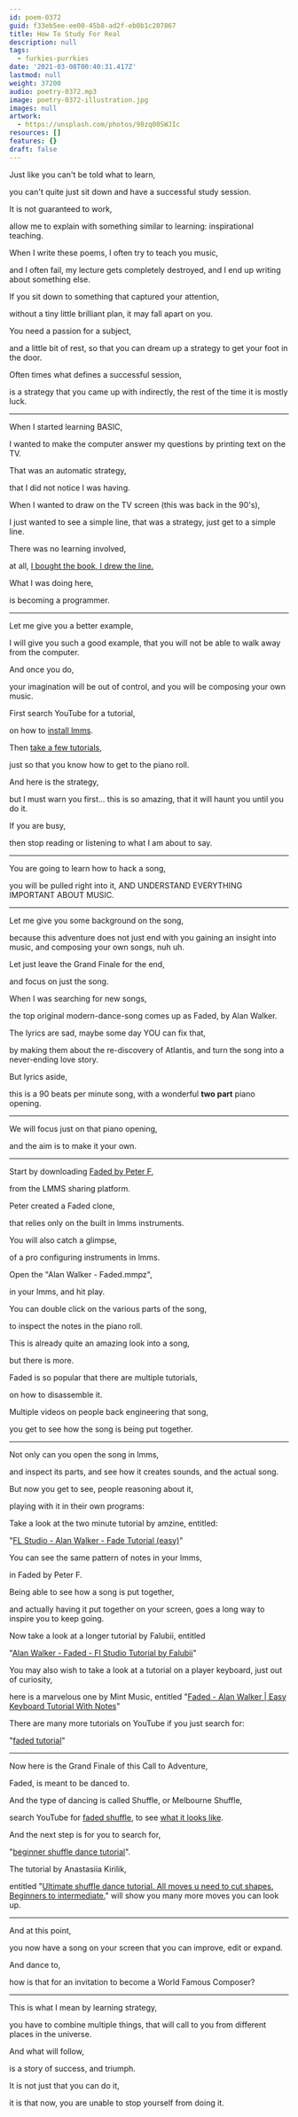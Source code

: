 ```yaml
---
id: poem-0372
guid: f33eb5ee-ee00-45b8-ad2f-eb0b1c207867
title: How To Study For Real
description: null
tags:
  - furkies-purrkies
date: '2021-03-08T00:40:31.417Z'
lastmod: null
weight: 37200
audio: poetry-0372.mp3
image: poetry-0372-illustration.jpg
images: null
artwork:
  - https://unsplash.com/photos/90zq00SWJIc
resources: []
features: {}
draft: false
---
```


Just like you can't be told what to learn,

you can't quite just sit down and have a successful study session.

It is not guaranteed to work,

allow me to explain with something similar to learning: inspirational teaching.

When I write these poems, I often try to teach you music,

and I often fail, my lecture gets completely destroyed, and I end up writing about something else.

If you sit down to something that captured your attention,

without a tiny little brilliant plan, it may fall apart on you.

You need a passion for a subject,

and a little bit of rest, so that you can dream up a strategy to get your foot in the door.

Often times what defines a successful session,

is a strategy that you came up with indirectly, the rest of the time it is mostly luck.

---

When I started learning BASIC,

I wanted to make the computer answer my questions by printing text on the TV.

That was an automatic strategy,

that I did not notice I was having.

When I wanted to draw on the TV screen (this was back in the 90's),

I just wanted to see a simple line, that was a strategy, just get to a simple line.

There was no learning involved,

at all, [I bought the book, I drew the line.](https://www.youtube.com/watch?v=ZDZ26vj4vFM)

What I was doing here,

is becoming a programmer.

---

Let me give you a better example,

I will give you such a good example, that you will not be able to walk away from the computer.

And once you do,

your imagination will be out of control, and you will be composing your own music.

First search YouTube for a tutorial,

on how to [install lmms](https://www.youtube.com/watch?v=iSqQgnUX0wM).

Then [take a few tutorials](https://www.youtube.com/watch?v=TrMTlpeSw8Y\&list=PLqazFFzUAPc4K1To5JTtR3cskcdRifM1M),

just so that you know how to get to the piano roll.

And here is the strategy,

but I must warn you first... this is so amazing, that it will haunt you until you do it.

If you are busy,

then stop reading or listening to what I am about to say.

---

You are going to learn how to hack a song,

you will be pulled right into it, AND UNDERSTAND EVERYTHING IMPORTANT ABOUT MUSIC.

---

Let me give you some background on the song,

because this adventure does not just end with you gaining an insight into music, and composing your own songs, nuh uh.

Let just leave the Grand Finale for the end,

and focus on just the song.

When I was searching for new songs,

the top original modern-dance-song comes up as Faded, by Alan Walker.

The lyrics are sad, maybe some day YOU can fix that,

by making them about the re-discovery of Atlantis, and turn the song into a never-ending love story.

But lyrics aside,

this is a 90 beats per minute song, with a wonderful **two part** piano opening.

---

We will focus just on that piano opening,

and the aim is to make it your own.

---

Start by downloading [Faded by Peter F](https://lmms.io/lsp/?action=show\&file=8944),

from the LMMS sharing platform.

Peter created a Faded clone,

that relies only on the built in lmms instruments.

You will also catch a glimpse,

of a pro configuring instruments in lmms.

Open the "Alan Walker - Faded.mmpz",

in your lmms, and hit play.

You can double click on the various parts of the song,

to inspect the notes in the piano roll.

This is already quite an amazing look into a song,

but there is more.

Faded is so popular that there are multiple tutorials,

on how to disassemble it.

Multiple videos on people back engineering that song,

you get to see how the song is being put together.

---

Not only can you open the song in lmms,

and inspect its parts, and see how it creates sounds, and the actual song.

But now you get to see, people reasoning about it,

playing with it in their own programs:

Take a look at the two minute tutorial by amzine, entitled:

"[FL Studio - Alan Walker - Fade Tutorial (easy)](https://www.youtube.com/watch?v=u-RD8Jsx0qo)"

You can see the same pattern of notes in your lmms,

in Faded by Peter F.

Being able to see how a song is put together,

and actually having it put together on your screen, goes a long way to inspire you to keep going.

Now take a look at a longer tutorial by Falubii, entitled

"[Alan Walker - Faded - Fl Studio Tutorial by Falubii](https://www.youtube.com/watch?v=tKv5KbrGxI0)"

You may also wish to take a look at a tutorial on a player keyboard, just out of curiosity,

here is a marvelous one by Mint Music, entitled "[Faded - Alan Walker | Easy Keyboard Tutorial With Notes](https://www.youtube.com/watch?v=MKnsb9Q1AAI)"

There are many more tutorials on YouTube if you just search for:

"[faded tutorial](https://www.youtube.com/results?search_query=faded+tutorial)"

---

Now here is the Grand Finale of this Call to Adventure,

Faded, is meant to be danced to.

And the type of dancing is called Shuffle, or Melbourne Shuffle,

search YouTube for [faded shuffle](https://www.youtube.com/results?search_query=faded+shuffle), to see [what it looks like](https://www.youtube.com/watch?v=1oTUupME0-M).

And the next step is for you to search for,

"[beginner shuffle dance tutorial](https://www.youtube.com/results?search_query=beginner+shuffle+dance+tutorial\&sp=CAM%253D)".

The tutorial by Anastasiia Kirilik,

entitled "[Ultimate shuffle dance tutorial. All moves u need to cut shapes. Beginners to intermediate.](https://www.youtube.com/watch?v=Dc6B14K1SZ8)" will show you many more moves you can look up.

---

And at this point,

you now have a song on your screen that you can improve, edit or expand.

And dance to,

how is that for an invitation to become a World Famous Composer?

---

This is what I mean by learning strategy,

you have to combine multiple things, that will call to you from different places in the universe.

And what will follow,

is a story of success, and triumph.

It is not just that you can do it,

it is that now, you are unable to stop yourself from doing it.
